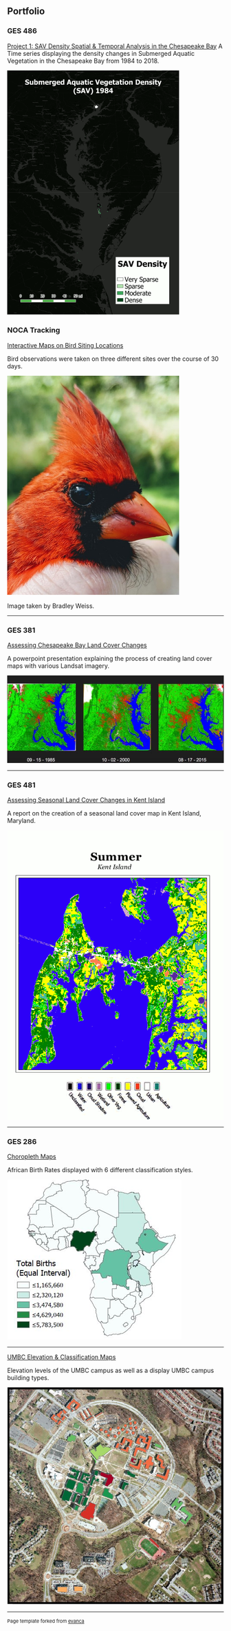 ## Portfolio

### GES 486
[Project 1: SAV Density Spatial & Temporal Analysis in the Chesapeake Bay](/projects/project1_486/README.md)
A Time series displaying the density changes in Submerged Aquatic Vegetation in the Chesapeake Bay from 1984 to 2018. 

[<img src="images/SAV2.gif?raw=true" style="max-width:400px"/>](/projects/project1_486/README.md)


### NOCA Tracking

[Interactive Maps on Bird Siting Locations](/projects/project5)

Bird observations were taken on three different sites over the course of 30 days.  

[<img src="images/Cardicrop.jpg?raw=true" style="max-width:400px"/>](/projects/project5)

Image taken by Bradley Weiss.

---

### GES 381

[Assessing Chesapeake Bay Land Cover Changes](/projects/project3)

A powerpoint presentation explaining the process of creating land cover maps with various Landsat imagery.

[<img src="images/chesapeake_landcover_changes.JPG?raw=true"/>](/projects/project3)

---

### GES 481

[Assessing Seasonal Land Cover Changes in Kent Island](/projects/project4)

A report on the creation of a seasonal land cover map in Kent Island, Maryland. 

[<img src="images/kentislandGIF.gif?raw=true"/>](/projects/project4)

---

### GES 286 

[Choropleth Maps](/projects/project1)

African Birth Rates displayed with 6 different classification styles. 

[<img src="images/choropleth.JPG?raw=true"/>](/projects/project1)

---
[UMBC Elevation & Classification Maps](/projects/project2)

Elevation levels of the UMBC campus as well as a display UMBC campus building types.

[<img src="images/class286.JPG?raw=true"/>](/projects/project2)

---


<p style="font-size:11px">Page template forked from <a href="https://github.com/evanca/quick-portfolio">evanca</a></p>
<!-- Remove above link if you don't want to attibute -->
